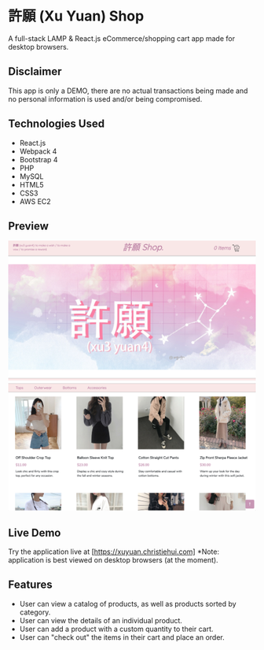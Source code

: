 # 許願 (Xu Yuan) Shop

A full-stack LAMP & React.js eCommerce/shopping cart app made for desktop browsers.

## Disclaimer

This app is only a DEMO, there are no actual transactions being made and no personal information is used and/or being compromised.

## Technologies Used

- React.js
- Webpack 4
- Bootstrap 4
- PHP
- MySQL
- HTML5
- CSS3
- AWS EC2

## Preview

![Xuyuan Shop](server/public/images/xuyuan.png)
![Xuyuan Shop](server/public/images/xuyuanpreview.png)

## Live Demo

Try the application live at [https://xuyuan.christiehui.com]
*Note: application is best viewed on desktop browsers (at the moment).

## Features

- User can view a catalog of products, as well as products sorted by category.
- User can view the details of an individual product.
- User can add a product with a custom quantity to their cart.
- User can "check out" the items in their cart and place an order.
